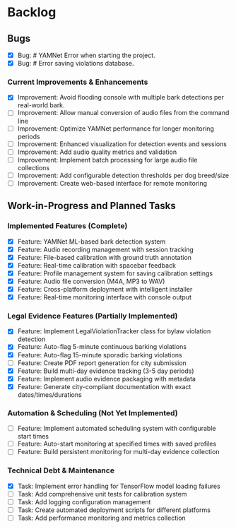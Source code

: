 # Backlog

## Bugs
- [x] Bug: # YAMNet Error when starting the project.
- [x] Bug: # Error saving violations database.

### Current Improvements & Enhancements
- [x] Improvement: Avoid flooding console with multiple bark detections per real-world bark.
- [ ] Improvement: Allow manual conversion of audio files from the command line
- [ ] Improvement: Optimize YAMNet performance for longer monitoring periods
- [ ] Improvement: Enhanced visualization for detection events and sessions
- [ ] Improvement: Add audio quality metrics and validation
- [ ] Improvement: Implement batch processing for large audio file collections
- [ ] Improvement: Add configurable detection thresholds per dog breed/size
- [ ] Improvement: Create web-based interface for remote monitoring

## Work-in-Progress and Planned Tasks

### Implemented Features (Complete)
- [x] Feature: YAMNet ML-based bark detection system
- [x] Feature: Audio recording management with session tracking
- [x] Feature: File-based calibration with ground truth annotation
- [x] Feature: Real-time calibration with spacebar feedback
- [x] Feature: Profile management system for saving calibration settings
- [x] Feature: Audio file conversion (M4A, MP3 to WAV)
- [x] Feature: Cross-platform deployment with intelligent installer
- [x] Feature: Real-time monitoring interface with console output

### Legal Evidence Features (Partially Implemented)
- [x] Feature: Implement LegalViolationTracker class for bylaw violation detection
- [x] Feature: Auto-flag 5-minute continuous barking violations
- [x] Feature: Auto-flag 15-minute sporadic barking violations
- [ ] Feature: Create PDF report generation for city submission
- [x] Feature: Build multi-day evidence tracking (3-5 day periods) 
- [x] Feature: Implement audio evidence packaging with metadata
- [x] Feature: Generate city-compliant documentation with exact dates/times/durations

### Automation & Scheduling (Not Yet Implemented)
- [ ] Feature: Implement automated scheduling system with configurable start times
- [ ] Feature: Auto-start monitoring at specified times with saved profiles
- [ ] Feature: Build persistent monitoring for multi-day evidence collection

### Technical Debt & Maintenance
- [x] Task: Implement error handling for TensorFlow model loading failures
- [ ] Task: Add comprehensive unit tests for calibration system
- [ ] Task: Add logging configuration management
- [ ] Task: Create automated deployment scripts for different platforms
- [ ] Task: Add performance monitoring and metrics collection